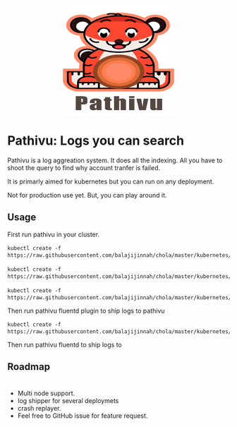 <img src="docs/img/pathivu.jpg" height="250" width="200" style="display: block;
  margin-left: auto;
  margin-right: auto;
  width: 50%;">    

# Pathivu: Logs you can search
Pathivu is a log aggreation system. It does all the indexing. All you have to shoot the query to find why account tranfer is failed.

It is primarly aimed for kubernetes but you can run on any deployment.

Not for production use yet. But, you can play around it.

## Usage
First run pathivu in your cluster.

```
kubectl create -f https://raw.githubusercontent.com/balajijinnah/chola/master/kubernetes/namespace.yaml

kubectl create -f https://raw.githubusercontent.com/balajijinnah/chola/master/kubernetes/deployment.yaml

kubectl create -f https://raw.githubusercontent.com/balajijinnah/chola/master/kubernetes/service.yaml
```
Then run pathivu fluentd plugin to ship logs to pathivu
```
kubectl create -f https://raw.githubusercontent.com/balajijinnah/chola/master/kubernetes/chola.yaml
```

Then run pathivu fluentd to ship logs to 
## Roadmap
#
- Multi node support.
- log shipper for several deploymets
- crash replayer.
- Feel free to GitHub issue for feature request.
